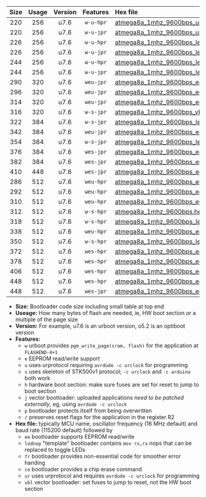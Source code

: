 |Size|Usage|Version|Features|Hex file|
|:-:|:-:|:-:|:-:|:--|
|220|256|u7.6|`w-u-hpr`|[atmega8a_1mhz_9600bps_ur.hex](https://raw.githubusercontent.com/stefanrueger/urboot/main//atmega8a_1mhz_9600bps_ur.hex)|
|220|256|u7.6|`w-u-jpr`|[atmega8a_1mhz_9600bps_ur_vbl.hex](https://raw.githubusercontent.com/stefanrueger/urboot/main//atmega8a_1mhz_9600bps_ur_vbl.hex)|
|226|256|u7.6|`w-u-hpr`|[atmega8a_1mhz_9600bps_lednop_ur.hex](https://raw.githubusercontent.com/stefanrueger/urboot/main//atmega8a_1mhz_9600bps_lednop_ur.hex)|
|226|256|u7.6|`w-u-jpr`|[atmega8a_1mhz_9600bps_lednop_ur_vbl.hex](https://raw.githubusercontent.com/stefanrueger/urboot/main//atmega8a_1mhz_9600bps_lednop_ur_vbl.hex)|
|244|256|u7.6|`w-u-hpr`|[atmega8a_1mhz_9600bps_lednop_fr_ur.hex](https://raw.githubusercontent.com/stefanrueger/urboot/main//atmega8a_1mhz_9600bps_lednop_fr_ur.hex)|
|244|256|u7.6|`w-u-jpr`|[atmega8a_1mhz_9600bps_lednop_fr_ur_vbl.hex](https://raw.githubusercontent.com/stefanrueger/urboot/main//atmega8a_1mhz_9600bps_lednop_fr_ur_vbl.hex)|
|290|320|u7.6|`weu-jpr`|[atmega8a_1mhz_9600bps_ee_ur_vbl.hex](https://raw.githubusercontent.com/stefanrueger/urboot/main//atmega8a_1mhz_9600bps_ee_ur_vbl.hex)|
|296|320|u7.6|`weu-jpr`|[atmega8a_1mhz_9600bps_ee_lednop_ur_vbl.hex](https://raw.githubusercontent.com/stefanrueger/urboot/main//atmega8a_1mhz_9600bps_ee_lednop_ur_vbl.hex)|
|314|320|u7.6|`weu-jpr`|[atmega8a_1mhz_9600bps_ee_lednop_fr_ur_vbl.hex](https://raw.githubusercontent.com/stefanrueger/urboot/main//atmega8a_1mhz_9600bps_ee_lednop_fr_ur_vbl.hex)|
|316|320|u7.6|`w-s-jpr`|[atmega8a_1mhz_9600bps_vbl.hex](https://raw.githubusercontent.com/stefanrueger/urboot/main//atmega8a_1mhz_9600bps_vbl.hex)|
|322|384|u7.6|`w-s-jpr`|[atmega8a_1mhz_9600bps_lednop_vbl.hex](https://raw.githubusercontent.com/stefanrueger/urboot/main//atmega8a_1mhz_9600bps_lednop_vbl.hex)|
|342|384|u7.6|`weu-jpr`|[atmega8a_1mhz_9600bps_ee_lednop_fr_ce_ur_vbl.hex](https://raw.githubusercontent.com/stefanrueger/urboot/main//atmega8a_1mhz_9600bps_ee_lednop_fr_ce_ur_vbl.hex)|
|354|384|u7.6|`w-s-jpr`|[atmega8a_1mhz_9600bps_lednop_fr_vbl.hex](https://raw.githubusercontent.com/stefanrueger/urboot/main//atmega8a_1mhz_9600bps_lednop_fr_vbl.hex)|
|376|384|u7.6|`wes-jpr`|[atmega8a_1mhz_9600bps_ee_vbl.hex](https://raw.githubusercontent.com/stefanrueger/urboot/main//atmega8a_1mhz_9600bps_ee_vbl.hex)|
|382|384|u7.6|`wes-jpr`|[atmega8a_1mhz_9600bps_ee_lednop_vbl.hex](https://raw.githubusercontent.com/stefanrueger/urboot/main//atmega8a_1mhz_9600bps_ee_lednop_vbl.hex)|
|410|448|u7.6|`wes-jpr`|[atmega8a_1mhz_9600bps_ee_lednop_fr_vbl.hex](https://raw.githubusercontent.com/stefanrueger/urboot/main//atmega8a_1mhz_9600bps_ee_lednop_fr_vbl.hex)|
|286|512|u7.6|`weu-hpr`|[atmega8a_1mhz_9600bps_ee_ur.hex](https://raw.githubusercontent.com/stefanrueger/urboot/main//atmega8a_1mhz_9600bps_ee_ur.hex)|
|292|512|u7.6|`weu-hpr`|[atmega8a_1mhz_9600bps_ee_lednop_ur.hex](https://raw.githubusercontent.com/stefanrueger/urboot/main//atmega8a_1mhz_9600bps_ee_lednop_ur.hex)|
|310|512|u7.6|`weu-hpr`|[atmega8a_1mhz_9600bps_ee_lednop_fr_ur.hex](https://raw.githubusercontent.com/stefanrueger/urboot/main//atmega8a_1mhz_9600bps_ee_lednop_fr_ur.hex)|
|312|512|u7.6|`w-s-hpr`|[atmega8a_1mhz_9600bps.hex](https://raw.githubusercontent.com/stefanrueger/urboot/main//atmega8a_1mhz_9600bps.hex)|
|318|512|u7.6|`w-s-hpr`|[atmega8a_1mhz_9600bps_lednop.hex](https://raw.githubusercontent.com/stefanrueger/urboot/main//atmega8a_1mhz_9600bps_lednop.hex)|
|338|512|u7.6|`weu-hpr`|[atmega8a_1mhz_9600bps_ee_lednop_fr_ce_ur.hex](https://raw.githubusercontent.com/stefanrueger/urboot/main//atmega8a_1mhz_9600bps_ee_lednop_fr_ce_ur.hex)|
|350|512|u7.6|`w-s-hpr`|[atmega8a_1mhz_9600bps_lednop_fr.hex](https://raw.githubusercontent.com/stefanrueger/urboot/main//atmega8a_1mhz_9600bps_lednop_fr.hex)|
|372|512|u7.6|`wes-hpr`|[atmega8a_1mhz_9600bps_ee.hex](https://raw.githubusercontent.com/stefanrueger/urboot/main//atmega8a_1mhz_9600bps_ee.hex)|
|378|512|u7.6|`wes-hpr`|[atmega8a_1mhz_9600bps_ee_lednop.hex](https://raw.githubusercontent.com/stefanrueger/urboot/main//atmega8a_1mhz_9600bps_ee_lednop.hex)|
|406|512|u7.6|`wes-hpr`|[atmega8a_1mhz_9600bps_ee_lednop_fr.hex](https://raw.githubusercontent.com/stefanrueger/urboot/main//atmega8a_1mhz_9600bps_ee_lednop_fr.hex)|
|448|512|u7.6|`wes-hpr`|[atmega8a_1mhz_9600bps_ee_lednop_fr_ce.hex](https://raw.githubusercontent.com/stefanrueger/urboot/main//atmega8a_1mhz_9600bps_ee_lednop_fr_ce.hex)|
|448|512|u7.6|`wes-jpr`|[atmega8a_1mhz_9600bps_ee_lednop_fr_ce_vbl.hex](https://raw.githubusercontent.com/stefanrueger/urboot/main//atmega8a_1mhz_9600bps_ee_lednop_fr_ce_vbl.hex)|

- **Size:** Bootloader code size including small table at top end
- **Useage:** How many bytes of flash are needed, ie, HW boot section or a multiple of the page size
- **Version:** For example, u7.6 is an urboot version, o5.2 is an optiboot version
- **Features:**
  + `w` urboot provides `pgm_write_page(sram, flash)` for the application at `FLASHEND-4+1`
  + `e` EEPROM read/write support
  + `u` uses urprotocol requiring `avrdude -c urclock` for programming
  + `s` uses skeleton of STK500v1 protocol; `-c urclock` and `-c arduino` both work
  + `h` hardware boot section: make sure fuses are set for reset to jump to boot section
  + `j` vector bootloader: uploaded applications *need to be patched externally*, eg, using `avrdude -c urclock`
  + `p` bootloader protects itself from being overwritten
  + `r` preserves reset flags for the application in the register R2
- **Hex file:** typically MCU name, oscillator frequency (16 MHz default) and baud rate (115200 default) followed by
  + `ee` bootloader supports EEPROM read/write
  + `lednop` "template" bootloader contains `mov rx,rx` nops that can be replaced to toggle LEDs
  + `fr` bootloader provides non-essential code for smoother error handing
  + `ce` bootloader provides a chip erase command
  + `ur` uses urprotocol and requires `avrdude -c urclock` for programming
  + `vbl` vector bootloader: set fuses to jump to reset, not the HW boot section
